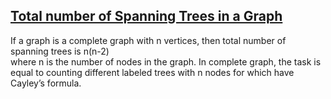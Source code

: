 ## [Total number of Spanning Trees in a Graph](https://www.geeksforgeeks.org/total-number-spanning-trees-graph/#:~:text=If%20a%20graph%20is%20a,of%20nodes%20in%20the%20graph.)
If a graph is a complete graph with n vertices, then total number of spanning trees is n(n-2)\
where n is the number of nodes in the graph. 
In complete graph, the task is equal to counting different labeled trees with n nodes for which have Cayley’s formula.
